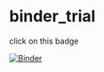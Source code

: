 # binder_trial
click on this badge

[![Binder](https://mybinder.org/badge_logo.svg)](https://mybinder.org/v2/gh/Nene2710/binder_trial.git/main)
